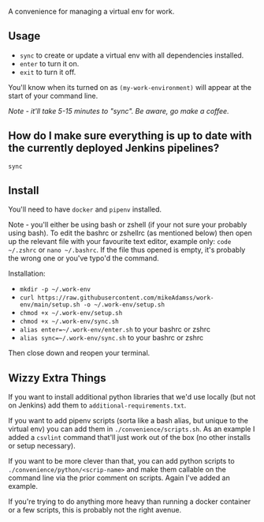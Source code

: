 A convenience for managing a virtual env for work.

## Usage

* `sync` to create or update a virtual env with all dependencies installed.
* `enter` to turn it on.
* `exit` to turn it off.

You'll know when its turned on as `(my-work-environment)` will appear at the start of your command line.

_Note - it'll take 5-15 minutes to "sync". Be aware, go make a coffee._

## How do I make sure everything is up to date with the currently deployed Jenkins pipelines?

`sync`

## Install

You'll need to have `docker` and `pipenv` installed.

Note - you'll either be using bash or zshell (if your not sure your probably using bash). To edit the bashrc or zshellrc (as mentioned below) then open up the relevant file with your favourite text editor, example only: `code ~/.zshrc` or `nano ~/.bashrc`. If the file thus opened is empty, it's probably the wrong one or you've typo'd the command.

Installation:
* `mkdir -p ~/.work-env`
* `curl https://raw.githubusercontent.com/mikeAdamss/work-env/main/setup.sh -o ~/.work-env/setup.sh`
* `chmod +x ~/.work-env/setup.sh`
* `chmod +x ~/.work-env/sync.sh`
* `alias enter=~/.work-env/enter.sh` to your bashrc or zshrc
* `alias sync=~/.work-env/sync.sh` to your bashrc or zshrc

Then close down and reopen your terminal.

## Wizzy Extra Things

If you want to install additional python libraries that we'd use locally (but not on Jenkins) add them to `additional-requirements.txt`.

If you want to add pipenv scripts (sorta like a bash alias, but unique to the virtual env) you can add them in `./convenience/scripts.sh`. As an example I added a `csvlint` command that'll just work out of the box (no other installs or setup necessary).

If you want to be more clever than that, you can add python scripts to `./convenience/python/<scrip-name>` and make them callable on the command line via the prior comment on scripts. Again I've added an example.

If you're trying to do anything more heavy than running a docker container or a few scripts, this is probably not the right avenue.  
